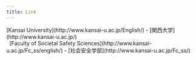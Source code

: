 ```yaml
---
title: Link
---
```


<div class="mt-2"></div>
[Kansai University](http://www.kansai-u.ac.jp/English/) - [関西大学](http://www.kansai-u.ac.jp/)
<br>
&nbsp; [Faculty of Societal Safety Sciences](http://www.kansai-u.ac.jp/Fc_ss/english/) - [社会安全学部](http://www.kansai-u.ac.jp/Fc_ss/)
